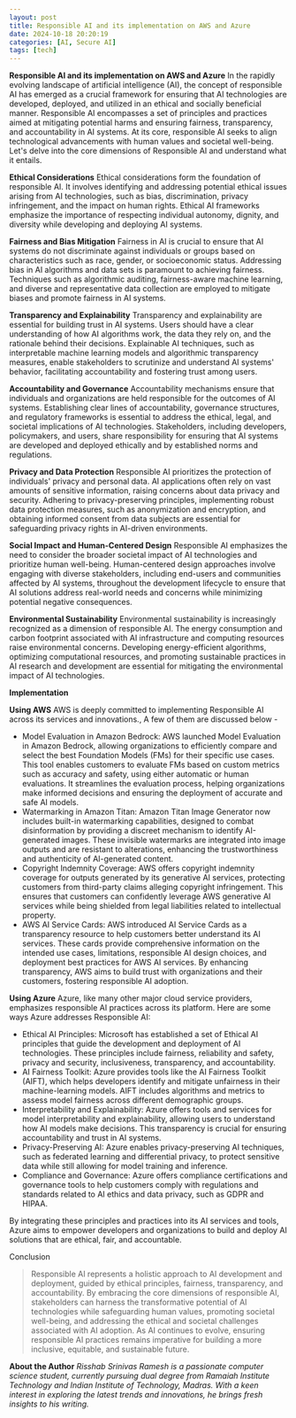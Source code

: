 ```yaml
---
layout: post
title: Responsible AI and its implementation on AWS and Azure
date: 2024-10-18 20:20:19
categories: [AI, Secure AI]
tags: [tech]
---
```

**Responsible AI and its implementation on AWS and Azure**
In the rapidly evolving landscape of artificial intelligence (AI), the concept of responsible AI has emerged as a crucial framework for ensuring that AI technologies are developed, deployed, and utilized in an ethical and socially beneficial manner. Responsible AI encompasses a set of principles and practices aimed at mitigating potential harms and ensuring fairness, transparency, and accountability in AI systems. At its core, responsible AI seeks to align technological advancements with human values and societal well-being.  Let's delve into the core dimensions of Responsible AI and understand what it entails.

**Ethical Considerations**
Ethical considerations form the foundation of responsible AI. It involves identifying and addressing potential ethical issues arising from AI technologies, such as bias, discrimination, privacy infringement, and the impact on human rights. Ethical AI frameworks emphasize the importance of respecting individual autonomy, dignity, and diversity while developing and deploying AI systems.
 
**Fairness and Bias Mitigation**
Fairness in AI is crucial to ensure that AI systems do not discriminate against individuals or groups based on characteristics such as race, gender, or socioeconomic status. Addressing bias in AI algorithms and data sets is paramount to achieving fairness. Techniques such as algorithmic auditing, fairness-aware machine learning, and diverse and representative data collection are employed to mitigate biases and promote fairness in AI systems.
 
**Transparency and Explainability**
Transparency and explainability are essential for building trust in AI systems. Users should have a clear understanding of how AI algorithms work, the data they rely on, and the rationale behind their decisions. Explainable AI techniques, such as interpretable machine learning models and algorithmic transparency measures, enable stakeholders to scrutinize and understand AI systems' behavior, facilitating accountability and fostering trust among users.
 
**Accountability and Governance**
Accountability mechanisms ensure that individuals and organizations are held responsible for the outcomes of AI systems. Establishing clear lines of accountability, governance structures, and regulatory frameworks is essential to address the ethical, legal, and societal implications of AI technologies. Stakeholders, including developers, policymakers, and users, share responsibility for ensuring that AI systems are developed and deployed ethically and by established norms and regulations.
 
**Privacy and Data Protection**
Responsible AI prioritizes the protection of individuals' privacy and personal data. AI applications often rely on vast amounts of sensitive information, raising concerns about data privacy and security. Adhering to privacy-preserving principles, implementing robust data protection measures, such as anonymization and encryption, and obtaining informed consent from data subjects are essential for safeguarding privacy rights in AI-driven environments.
 
**Social Impact and Human-Centered Design**
Responsible AI emphasizes the need to consider the broader societal impact of AI technologies and prioritize human well-being. Human-centered design approaches involve engaging with diverse stakeholders, including end-users and communities affected by AI systems, throughout the development lifecycle to ensure that AI solutions address real-world needs and concerns while minimizing potential negative consequences.
 
**Environmental Sustainability**
Environmental sustainability is increasingly recognized as a dimension of responsible AI. The energy consumption and carbon footprint associated with AI infrastructure and computing resources raise environmental concerns. Developing energy-efficient algorithms, optimizing computational resources, and promoting sustainable practices in AI research and development are essential for mitigating the environmental impact of AI technologies.
 
 
**Implementation**

**Using AWS**
AWS is deeply committed to implementing Responsible AI across its services and innovations., A few of them are discussed below - 
- Model Evaluation in Amazon Bedrock: AWS launched Model Evaluation in Amazon Bedrock, allowing organizations to efficiently compare and select the best Foundation Models (FMs) for their specific use cases. This tool enables customers to evaluate FMs based on custom metrics such as accuracy and safety, using either automatic or human evaluations. It streamlines the evaluation process, helping organizations make informed decisions and ensuring the deployment of accurate and safe AI models.
- Watermarking in Amazon Titan: Amazon Titan Image Generator now includes built-in watermarking capabilities, designed to combat disinformation by providing a discreet mechanism to identify AI-generated images. These invisible watermarks are integrated into image outputs and are resistant to alterations, enhancing the trustworthiness and authenticity of AI-generated content.
- Copyright Indemnity Coverage: AWS offers copyright indemnity coverage for outputs generated by its generative AI services, protecting customers from third-party claims alleging copyright infringement. This ensures that customers can confidently leverage AWS generative AI services while being shielded from legal liabilities related to intellectual property.
- AWS AI Service Cards: AWS introduced AI Service Cards as a transparency resource to help customers better understand its AI services. These cards provide comprehensive information on the intended use cases, limitations, responsible AI design choices, and deployment best practices for AWS AI services. By enhancing transparency, AWS aims to build trust with organizations and their customers, fostering responsible AI adoption.

**Using Azure**
Azure, like many other major cloud service providers, emphasizes responsible AI practices across its platform. Here are some ways Azure addresses Responsible AI:

 - Ethical AI Principles: Microsoft has established a set of Ethical AI principles that guide the development and deployment of AI technologies. These principles include fairness, reliability and safety, privacy and security, inclusiveness, transparency, and accountability.
 - AI Fairness Toolkit: Azure provides tools like the AI Fairness Toolkit (AIFT), which helps developers identify and mitigate unfairness in their machine-learning models. AIFT includes algorithms and metrics to assess model fairness across different demographic groups.
 - Interpretability and Explainability: Azure offers tools and services for model interpretability and explainability, allowing users to understand how AI models make decisions. This transparency is crucial for ensuring accountability and trust in AI systems.
- Privacy-Preserving AI: Azure enables privacy-preserving AI techniques, such as federated learning and differential privacy, to protect sensitive data while still allowing for model training and inference.
 - Compliance and Governance: Azure offers compliance certifications and governance tools to help customers comply with regulations and standards related to AI ethics and data privacy, such as GDPR and HIPAA.

By integrating these principles and practices into its AI services and tools, Azure aims to empower developers and organizations to build and deploy AI solutions that are ethical, fair, and accountable.
 
Conclusion

>Responsible AI represents a holistic approach to AI development and deployment, guided by ethical principles, fairness, transparency, and accountability. By embracing the core dimensions of responsible AI, stakeholders can harness the transformative potential of AI technologies while safeguarding human values, promoting societal well-being, and addressing the ethical and societal challenges associated with AI adoption. As AI continues to evolve, ensuring responsible AI practices remains imperative for building a more inclusive, equitable, and sustainable future.

**About the Author**
*Risshab Srinivas Ramesh is a passionate computer science student, currently pursuing dual degree from Ramaiah Institute Technology and Indian Institute of Technology, Madras. With a keen interest in exploring the latest trends and innovations, he brings fresh insights to his writing.*
